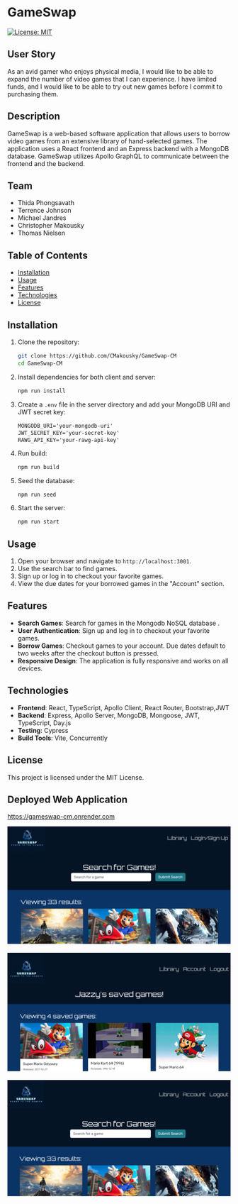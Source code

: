 # GameSwap
[![License: MIT](https://img.shields.io/badge/License-MIT-yellow.svg)](https://opensource.org/licenses/MIT)


## User Story
As an avid gamer who enjoys physical media, I would like to be able to expand the number of video games that I can experience. I have limited funds, and I would like to be able to try out new games before I commit to purchasing them.
 

## Description   
GameSwap is a web-based software application that allows users to borrow video games from an extensive library of hand-selected games. The application uses a React frontend and an Express backend with a MongoDB database. GameSwap utilizes Apollo GraphQL to communicate between the frontend and the backend.

## Team
- Thida Phongsavath
- Terrence Johnson
- Michael Jandres
- Christopher Makousky
- Thomas Nielsen


## Table of Contents

- [Installation](#installation)
- [Usage](#usage)
- [Features](#features)
- [Technologies](#technologies)
- [License](#license)

## Installation

1. Clone the repository:
    ```sh
    git clone https://github.com/CMakousky/GameSwap-CM
    cd GameSwap-CM
    ```

2. Install dependencies for both client and server:
    ```sh
    npm run install
    ```

3. Create a `.env` file in the server directory and add your MongoDB URI and JWT secret key:
    ```env
    MONGODB_URI='your-mongodb-uri'
    JWT_SECRET_KEY='your-secret-key'
    RAWG_API_KEY='your-rawg-api-key'

4. Run build:
    ```sh
    npm run build

5. Seed the database:
    ```sh
    npm run seed

6. Start the server:
    ```sh
    npm run start
    ```

## Usage

1. Open your browser and navigate to `http://localhost:3001`.
2. Use the search bar to find games.
3. Sign up or log in to checkout your favorite games.
4. View the due dates for your borrowed games in the "Account" section.

## Features

- **Search Games**: Search for games in the Mongodb NoSQL database .
- **User Authentication**: Sign up and log in to checkout your favorite games.
- **Borrow Games**: Checkout games to your account. Due dates default to two weeks after the checkout button is pressed.
- **Responsive Design**: The application is fully responsive and works on all devices.

## Technologies

- **Frontend**: React, TypeScript, Apollo Client, React Router, Bootstrap,JWT
- **Backend**: Express, Apollo Server, MongoDB, Mongoose, JWT, TypeScript, Day.js
- **Testing**: Cypress
- **Build Tools**: Vite, Concurrently

## License

This project is licensed under the MIT License.

## Deployed Web Application   
https://gameswap-cm.onrender.com

![GameSwap](./client/images/screenshot1.png)<br><br>
![GameSwap](./client/images/screenshot2.png) <br><br>
![GameSwap](./client/images/screenshot3.png) 
